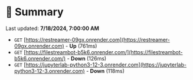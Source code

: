 # 📖 Summary
Last updated: **7/18/2024, 7:00:00 AM**

- `GET` [https://restreamer-09gx.onrender.com](https://restreamer-09gx.onrender.com) - **Up** (761ms)
- `GET` [https://filestreambot-b5k6.onrender.com/](https://filestreambot-b5k6.onrender.com/) - **Down** (126ms)
- `GET` [https://jupyterlab-python3-12-3.onrender.com](https://jupyterlab-python3-12-3.onrender.com) - **Down** (118ms)
